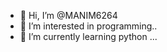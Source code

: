 - 👋 Hi, I’m @MANIM6264
- 👀 I’m interested in programming..
- 🌱 I’m currently learning python ...

<!---
MANIM6264/MANIM6264 is a ✨ special ✨ repository because its `README.md` (this file) appears on your GitHub profile.
You can click the Preview link to take a look at your changes.
--->
